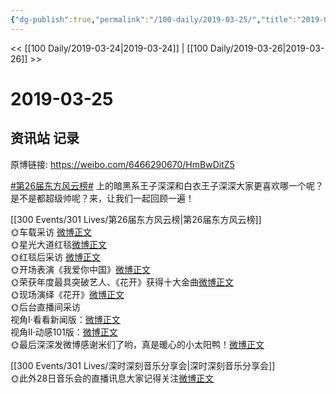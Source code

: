 ```yaml
---
{"dg-publish":true,"permalink":"/100-daily/2019-03-25/","title":"2019-03-25"}
---
```



<< [[100 Daily/2019-03-24\|2019-03-24]] | [[100 Daily/2019-03-26\|2019-03-26]] >>

# 2019-03-25

## 资讯站 记录

原博链接: https://weibo.com/6466290670/HmBwDitZ5

[#第26届东方风云榜#](https://s.weibo.com/weibo?q=%23%E7%AC%AC26%E5%B1%8A%E4%B8%9C%E6%96%B9%E9%A3%8E%E4%BA%91%E6%A6%9C%23) 上的暗黑系王子深深和白衣王子深深大家更喜欢哪一个呢？是不是都超级帅呢？来，让我们一起回顾一遍！

[[300 Events/301 Lives/第26届东方风云榜\|第26届东方风云榜]]  
🌞车载采访 [微博正文](https://m.weibo.cn/6466290670/4353755287364770)  
🌞星光大道红毯[微博正文](https://m.weibo.cn/6466290670/4353756583379618)  
🌞红毯后采访 [微博正文](https://m.weibo.cn/6466290670/4353777265784213)  
🌞开场表演《我爱你中国》[微博正文](https://m.weibo.cn/6466290670/4353818139193301)  
🌞荣获年度最具突破艺人、《花开》获得十大金曲[微博正文](https://m.weibo.cn/6466290670/4353870811541101)  
🌞现场演绎《花开》[微博正文](https://m.weibo.cn/6466290670/4353843448012780)  
🌞后台直播间采访  
视角Ⅰ·看看新闻版：[微博正文](https://m.weibo.cn/6466290670/4353879208521789)  
视角Ⅱ·动感101版：[微博正文](https://m.weibo.cn/6466290670/4353851148288669)  
🌞最后深深发微博感谢米们了哟，真是暖心的小太阳鸭！[微博正文](https://m.weibo.cn/6466290670/4353860614781423)

[[300 Events/301 Lives/深时深刻音乐分享会\|深时深刻音乐分享会]]  
🌞此外28日音乐会的直播讯息大家记得关注[微博正文](https://m.weibo.cn/6466290670/4353766948212519)
